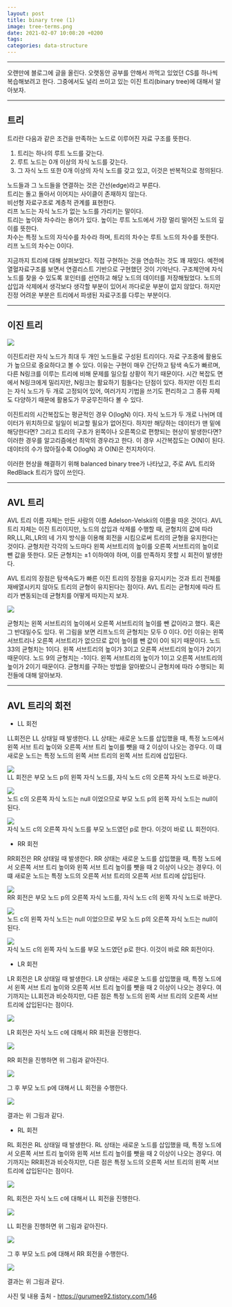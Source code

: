 ```yaml
---
layout: post
title: binary tree (1)
image: tree-terms.png
date: 2021-02-07 10:08:20 +0200
tags: 
categories: data-structure
---
```


***

오랜만에 블로그에 글을 올린다. 오랫동안 공부를 안해서 까먹고 있었던 CS를 하나씩 복습해보려고 한다. 그중에서도 널리 쓰이고 있는 이진 트리(binary tree)에 대해서 알아보자.

***

## 트리
트리란 다음과 같은 조건을 만족하는 노드로 이루어진 자료 구조를 뜻한다.
1. 트리는 하나의 루트 노드를 갖는다.
2. 루트 노드는 0개 이상의 자식 노드를 갖는다.
3. 그 자식 노드 또한 0개 이상의 자식 노드를 갖고 있고, 이것은 반복적으로 정의된다.

노드들과 그 노드들을 연결하는 것은 간선(edge)라고 부른다.  
트리는 돌고 돌아서 이어지는 사이클이 존재하지 않는다.   
비선형 자료구조로 계층적 관계를 표현한다.  
리프 노드는 자식 노드가 없는 노드를 가리키는 말이다.   
트리는 높이와 차수라는 용어가 있다.
높이는 루트 노드에서 가장 멀리 떨어진 노드의 깊이를 뜻한다.  
차수는 특정 노드의 자식수를 차수라 하며, 트리의 차수는 루트 노드의 차수를 뜻한다. 리프 노드의 차수는 0이다.

지금까지 트리에 대해 살펴보았다. 직접 구현하는 것을 연습하는 것도 꽤 재밌다. 예전에 열혈자료구조를 보면서 연결리스트 기반으로 구현했던 것이 기억난다. 구조체안에 자식 노드를 찾을 수 있도록 포인터를 선언하고 해당 노드의 데이터를 저장해뒀었다. 노드의 삽입과 삭제에서 생각보다 생각할 부분이 있어서 까다로운 부분이 없지 않았다. 하지만 진정 어려운 부분은 트리에서 파생된 자료구조를 다루는 부분이다. 

***
## 이진 트리

![]({{site.baseurl}}/images/binary-tree-terms.png)


이진트리란 자식 노드가 최대 두 개인 노드들로 구성된 트리이다. 자료 구조중에 활용도가 높으므로 중요하다고 볼 수 있다. 이유는 구현이 매우 간단하고 탐색 속도가 빠르며, 다른 N링크를 이루는 트리에 비해 문제를 일으킬 상황이 적기 때문이다. 시간 복잡도 면에서 N링크에게 밀리지만, N링크는 활요하기 힘들다는 단점이 있다. 하지만 이진 트리는 자식 노드가 두 개로 고정되어 있어, 여러가지 기법을 쓰기도 편리하고 그 종류 자체도 다양하기 때문에 활용도가 무궁무진하다 볼 수 있다. 

이진트리의 시간복잡도는 평균적인 경우 O(logN) 이다. 자식 노드가 두 개로 나뉘며 데이터가 위치하므로 일일이 비교할 필요가 없어진다. 하지만 해당하는 데이터가 맨 밑에 해당한다면? 그리고 트리의 구조가 왼쪽이나 오른쪽으로 편향되는 현상이 발생한다면? 이러한 경우를 알고리즘에선 최악의 경우라고 한다. 이 경우 시간복잡도는 O(N)이 된다. 데이터의 수가 많아질수록 O(logN) 과 O(N)은 천지차이다.   

이러한 현상을 해결하기 위해 balanced binary tree가 나타났고, 주로 AVL 트리와 RedBlack 트리가 많이 쓰인다. 

***
## AVL 트리

AVL 트리 이름 자체는 만든 사람의 이름 Adelson-Velskii의 이름을 따온 것이다. AVL 트리 자체는 이진 트리이지만, 노드의 삽입과 삭제를 수행할 때, 균형치의 값에 따라 RR,LL,RL,LR의 네 가지 방식을 이용해 회전을 시킴으로써 트리의 균형을 유지한다는 것이다. 균형치란 각각의 노드마다 왼쪽 서브트리의 높이를 오른쪽 서브트리의 높이로 뺀 값을 뜻한다. 모든 균형치는 ±1 이하여야 하며, 이를 만족하지 못할 시 회전이 발생한다.

AVL 트리의 장점은 탐색속도가 빠른 이진 트리의 장점을 유지시키는 것과 트리 전체를 재배열시키지 않아도 트리의 균형이 유지된다는 점이다. AVL 트리는 균형치에 따라 트리가 변동되는데 균형치를 어떻게 따지는지 보자.

![]({{site.baseurl}}/images/avl-tree-terms.png)

균형치는 왼쪽 서브트리의 높이에서 오른쪽 서브트리의 높이를 뺀 값이라고 했다. 혹은 그 반대일수도 있다. 위 그림을 보면 리프노드의 균형치는 모두 0 이다. 0인 이유는 왼쪽 서브트리나 오른쪽 서브트리가 없으므로 값이 높이를 뺀 값이 0이 되기 때문이다. 노드 33의 균형치는 1이다. 왼쪽 서브트리의 높이가 3이고 오른쪽 서브트리의 높이가 2이기 때문이다. 노드 9의 균형치는 -1이다. 왼쪽 서브트리의 높이가 1이고 오른쪽 서브트리의 높이가 2이기 때문이다. 균형치를 구하는 방법을 알아봤으니 균형치에 따라 수행되는 회전들에 대해 알아보자. 

***
## AVL 트리의 회전

* LL 회전 

LL회전은 LL 상태일 때 발생한다. LL 상태는 새로운 노드를 삽입했을 때, 특정 노드에서 왼쪽 서브 트리 높이와 오른쪽 서브 트리 높이를 뺏을 때 2 이상이 나오는 경우다. 이 떄 새로운
노드는 특정 노드의 왼쪽 서브 트리의 왼쪽 서브 트리에 삽입된다.

![]({{site.baseurl}}/images/avl-tree-ll.png)  
LL 회전은 부모 노드 p의 왼쪽 자식 노드를, 자식 노드 c의 오른쪽 자식 노드로 바꾼다. 

![]({{site.baseurl}}/images/avl-tree-lll.png)  
노드 c의 오른쪽 자식 노드는 null 이었으므로 부모 노드 p의 왼쪽 자식 노드는 null이 된다.  

![]({{site.baseurl}}/images/avl-tree-llll.png)  
자식 노드 c의 오른쪽 자식 노드를 부모 노드였던 p로 한다. 이것이 바로 LL 회전이다.


* RR 회전
  
RR회전은 RR 상태일 때 발생한다. RR 상태는 새로운 노드를 삽입했을 때, 특정 노드에서 오른쪽 서브 트리 높이와 왼쪽 서브 트리 높이를 뺏을 때 2 이상이 나오는 경우다. 이 떄 새로운
노드는 특정 노드의 오른쪽 서브 트리의 오른쪽 서브 트리에 삽입된다.

![]({{site.baseurl}}/images/avl-tree-rr.png)  
RR 회전은 부모 노드 p의 오른쪽 자식 노드를, 자식 노드 c의 왼쪽 자식 노드로 바꾼다.

![]({{site.baseurl}}/images/avl-tree-rrr.png)  
노드 c의 왼쪽 자식 노드는 null 이었으므로 부모 노드 p의 오른쪽 자식 노드는 null이 된다.  

![]({{site.baseurl}}/images/avl-tree-rrrr.png)  
자식 노드 c의 왼쪽 자식 노드를 부모 노드였던 p로 한다. 이것이 바로 RR 회전이다.



* LR 회전

LR 회전은 LR 상태일 때 발생한다. LR 상태는 새로운 노드를 삽입했을 때,  특정 노드에서 왼쪽 서브 트리 높이와 오른쪽 서브 트리 높이를 뺏을 때 2 이상이 나오는 경우다. 여기까지는 LL회전과
비슷하지만,  다른 점은 특정 노드의 왼쪽 서브 트리의 오른쪽 서브 트리에 삽입된다는 점이다.

![]({{site.baseurl}}/images/avl-tree-lr.png)  

LR 회전은 자식 노드 c에 대해서 RR 회전을 진행한다.

![]({{site.baseurl}}/images/avl-tree-lrl.png)  

RR 회전을 진행하면 위 그림과 같아진다.

![]({{site.baseurl}}/images/avl-tree-lrlr.png)  

그 후 부모 노드 p에 대해서 LL 회전을 수행한다.

![]({{site.baseurl}}/images/avl-tree-lrlrl.png)  

결과는 위 그림과 같다.

* RL 회전

RL 회전은 RL 상태일 때 발생한다. RL 상태는 새로운 노드를 삽입했을 때,  특정 노드에서 오른쪽 서브 트리 높이와 왼쪽 서브 트리 높이를 뺏을 때 2 이상이 나오는 경우다. 여기까지는 RR회전과
비슷하지만,  다른 점은 특정 노드의 오른쪽 서브 트리의 왼쪽 서브 트리에 삽입된다는 점이다.

![]({{site.baseurl}}/images/avl-tree-rl.png)  

RL 회전은 자식 노드 c에 대해서 LL 회전을 진행한다.

![]({{site.baseurl}}/images/avl-tree-rlr.png)  

LL 회전을 진행하면 위 그림과 같아진다.

![]({{site.baseurl}}/images/avl-tree-rlrl.png)  

그 후 부모 노드 p에 대해서 RR 회전을 수행한다.

![]({{site.baseurl}}/images/avl-tree-rlrlr.png)  

결과는 위 그림과 같다.


사진 및 내용 출처 - https://gurumee92.tistory.com/146